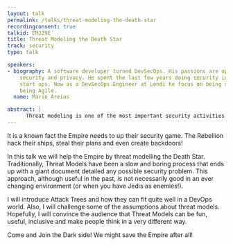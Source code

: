 ```yaml
---
layout: talk
permalink: /talks/threat-modeling-the-death-star
recordingconsent: true
talkid: EMJZ9E
title: Threat Modeling the Death Star
track: security
type: talk

speakers:
- biography: A software developer turned DevSecOps. His passions are open source,
    security and privacy. He spent the last few years doing security in a few fintech
    start ups. Now as a DevSecOps Engineer at Lendi he focus on being secure _while_
    being Agile.
  name: Mario Areias

abstract: | 
      Threat modeling is one of the most important security activities. Yet they are usually done by security experts and can be quite dry and boring.This talk will cover a different way to do Threat Models by using Attack Trees. Attack trees are an easy, fun, engaging and inclusive for everyone.
---
```


It is a known fact the Empire needs to up their security game. The Rebellion hack their ships, steal their plans and even create backdoors!

In this talk we will help the Empire by threat modelling the Death Star. Traditionally, Threat Models have been a slow and boring process that ends up with a giant document detailed any possible security problem. This approach, although useful in the past, is not necessarily good in an ever changing environment (or when you have Jedis as enemies!).

I will introduce Attack Trees and how they can fit quite well in a DevOps world. Also, I will challenge some of the assumptions about threat models. Hopefully, I will convince the audience that Threat Models can be fun, useful, inclusive and make people think in a very different way.

Come and Join the Dark side! We might save the Empire after all!
